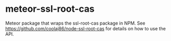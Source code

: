 meteor-ssl-root-cas
===================

Meteor package that wraps the ssl-root-cas package in NPM. See https://github.com/coolaj86/node-ssl-root-cas for
details on how to use the API.
